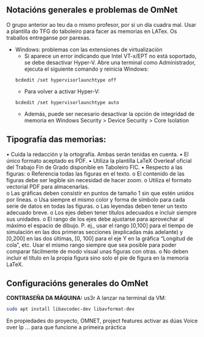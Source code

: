 ## Notacións generales e problemas de OmNet
O grupo anterior ao teu da o mismo profesor, por si un día cuadra mal.
Usar a plantilla do TFG  do taboleiro para facer as memorias en LATex.
Os traballos entreganse por parexas.

- Windows: problemas con las extensiones de virtualización
  - Si aparece un error indicando que Intel VT-x/EPT no está soportado, se debe desactivar Hyper-V.
  Abre una terminal como Administrador, ejecuta el siguiente comando y reinicia Windows:
  ```msdos
  bcdedit /set hypervisorlaunchtype off
  ```
  - Para volver a activar Hyper-V:
  ```
  bcdedit /set hypervisorlaunchtype auto
  ```
  - Además, puede ser necesario desactivar la opción de integridad de memoria en Windows Security > Device Security > Core Isolation

## Tipografía das memorias:
• Cuida la redacción y la ortografía. Ambas serán tenidas en cuenta. 
• El único formato aceptado es PDF. 
• Utiliza la plantilla LaTeX Overleaf oficial del Trabajo Fin de Grado disponible en Taboleiro FIC. 
• Respecto a las figuras: 
o Referencia todas las figuras en el texto. 
o El contenido de las figuras debe ser legible sin necesidad de hacer zoom. 
o Utiliza el formato vectorial PDF para almacenarlas.  
o Las gráficas deben consistir en puntos de tamaño 1 sin que estén unidos por líneas. 
o Usa siempre el mismo color y forma de símbolo para cada serie de datos en todas las figuras. 
o Las leyendas deben tener un texto adecuado breve. 
o Los ejes deben tener títulos adecuados e incluir siempre sus unidades. 
o El rango de los ejes debe ajustarse para aprovechar al máximo el espacio de dibujo. P. ej., usar el 
rango [0,100] para el tiempo de simulación en las dos primeras secciones (explicadas más 
adelante) y [0,200] en las dos últimas, [0, 100] para el eje Y en la gráfica “Longitud de cola”, etc. 
Usar el mismo rango siempre que sea posible para poder comparar fácilmente de modo visual 
unas figuras con otras. 
o No deben incluir el título en la propia figura sino solo el pie de figura en la memoria LaTeX. 


## Configuracións generales do OmNet
**CONTRASEÑA DA MÁQUINA:** us3r
A lanzar na terminal da VM: 
```bash
sudo apt install libavcodec-dev libavformat-dev
```

En propiedades do proyecto, OMNET, project features activar as dúas Voice over Ip ... para que funcione a primeira práctica

